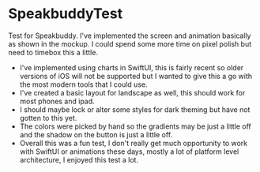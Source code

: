 # SpeakbuddyTest
Test for Speakbuddy. I've implemented the screen and animation basically as shown in the mockup. I could spend some more time on pixel polish but need to timebox this a little.
* I've implemented using charts in SwiftUI, this is fairly recent so older versions of iOS will not be supported but I wanted to give this a go with the most modern tools that I could use.
* I've created a basic layout for landscape as well, this should work for most phones and ipad.
* I should maybe lock or alter some styles for dark theming but have not gotten to this yet.
* The colors were picked by hand so the gradients may be just a little off and the shadow on the button is just a little off.
* Overall this was a fun test, I don't really get much opportunity to work with SwiftUI or animations these days, mostly a lot of platform level architecture, I enjoyed this test a lot. 
